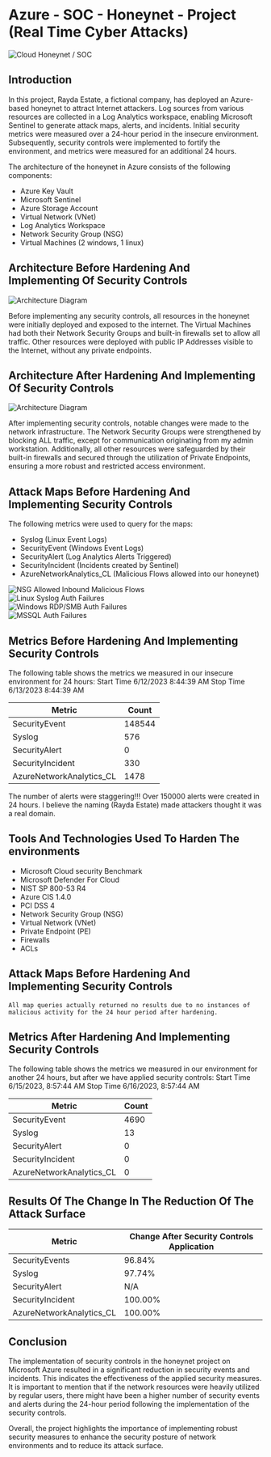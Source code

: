 # Azure - SOC - Honeynet - Project (Real Time Cyber Attacks)
![Cloud Honeynet / SOC](https://i.imgur.com/VGcjyU7.jpg)

## Introduction

In this project, Rayda Estate, a fictional company, has deployed an Azure-based honeynet to attract Internet attackers. Log sources from various resources are collected in a Log Analytics workspace, enabling Microsoft Sentinel to generate attack maps, alerts, and incidents. Initial security metrics were measured over a 24-hour period in the insecure environment. Subsequently, security controls were implemented to fortify the environment, and metrics were measured for an additional 24 hours. 

The architecture of the honeynet in Azure consists of the following components:

- Azure Key Vault
- Microsoft Sentinel
- Azure Storage Account
- Virtual Network (VNet)
- Log Analytics Workspace
- Network Security Group (NSG)
- Virtual Machines (2 windows, 1 linux)





## Architecture Before Hardening And Implementing Of Security Controls
![Architecture Diagram](https://i.imgur.com/1yJ0IJU.jpg)

Before implementing any security controls, all resources in the honeynet were initially deployed and exposed to the internet. The Virtual Machines had both their Network Security Groups and built-in firewalls set to allow all traffic. Other resources were deployed with public IP Addresses visible to the Internet, without any private endpoints.

## Architecture After Hardening And Implementing Of Security Controls
![Architecture Diagram](https://i.imgur.com/c0cSnfw.jpg)

After implementing security controls, notable changes were made to the network infrastructure. The Network Security Groups were strengthened by blocking ALL traffic, except for communication originating from my admin workstation. Additionally, all other resources were safeguarded by their built-in firewalls and secured through the utilization of Private Endpoints, ensuring a more robust and restricted access environment.


## Attack Maps Before Hardening And Implementing Security Controls
The following metrics were used to query for the maps:

- Syslog (Linux Event Logs)
- SecurityEvent (Windows Event Logs)
- SecurityAlert (Log Analytics Alerts Triggered)
- SecurityIncident (Incidents created by Sentinel)
- AzureNetworkAnalytics_CL (Malicious Flows allowed into our honeynet)

![NSG Allowed Inbound Malicious Flows](https://i.imgur.com/OKmlgcm.jpg)<br>
![Linux Syslog Auth Failures](https://i.imgur.com/Ywmqqwd.jpg)<br>
![Windows RDP/SMB Auth Failures](https://i.imgur.com/h9r5oGY.jpg)<br>
![MSSQL Auth Failures](https://i.imgur.com/JimzOeB.jpg)

## Metrics Before Hardening And Implementing Security Controls

The following table shows the metrics we measured in our insecure environment for 24 hours:
Start Time 6/12/2023 8:44:39 AM
Stop Time  6/13/2023 8:44:39 AM

| Metric                   | Count
| ------------------------ | -----
| SecurityEvent            | 148544
| Syslog                   | 576
| SecurityAlert            | 0 
| SecurityIncident         | 330
| AzureNetworkAnalytics_CL | 1478

The number of alerts were staggering!!! Over 150000 alerts were created in 24 hours. I believe the naming (Rayda Estate) made attackers thought it was a real domain.

## Tools And Technologies Used To Harden The environments
- Microsoft Cloud security Benchmark
-  Microsoft Defender For Cloud
- NIST SP 800-53 R4
- Azure CIS 1.4.0
- PCI DSS 4
- Network Security Group (NSG)
- Virtual Network (VNet)
- Private Endpoint (PE)
- Firewalls
- ACLs

## Attack Maps Before Hardening And Implementing Security Controls

```All map queries actually returned no results due to no instances of malicious activity for the 24 hour period after hardening.```

## Metrics After Hardening And Implementing Security Controls

The following table shows the metrics we measured in our environment for another 24 hours, but after we have applied security controls:
Start Time 6/15/2023, 8:57:44 AM
Stop Time	 6/16/2023, 8:57:44 AM

| Metric                   | Count
| ------------------------ | -----
| SecurityEvent            | 4690
| Syslog                   | 13
| SecurityAlert            | 0
| SecurityIncident         | 0
| AzureNetworkAnalytics_CL | 0

## Results Of The Change In The Reduction Of The Attack Surface

| Metric                        | Change After Security Controls Application
|-------------------------------| ------------------------------------------
| SecurityEvents                | 96.84%
| Syslog                        | 97.74%
| SecurityAlert                 | N/A
| SecurityIncident              | 100.00%
| AzureNetworkAnalytics_CL      | 100.00%

## Conclusion

The implementation of security controls in the honeynet project on Microsoft Azure resulted in a significant reduction in security events and incidents. This indicates the effectiveness of the applied security measures. It is important to mention that if the network resources were heavily utilized by regular users, there might have been a higher number of security events and alerts during the 24-hour period following the implementation of the security controls.

Overall, the project highlights the importance of implementing robust security measures to enhance the security posture of network environments and to reduce its attack surface.
